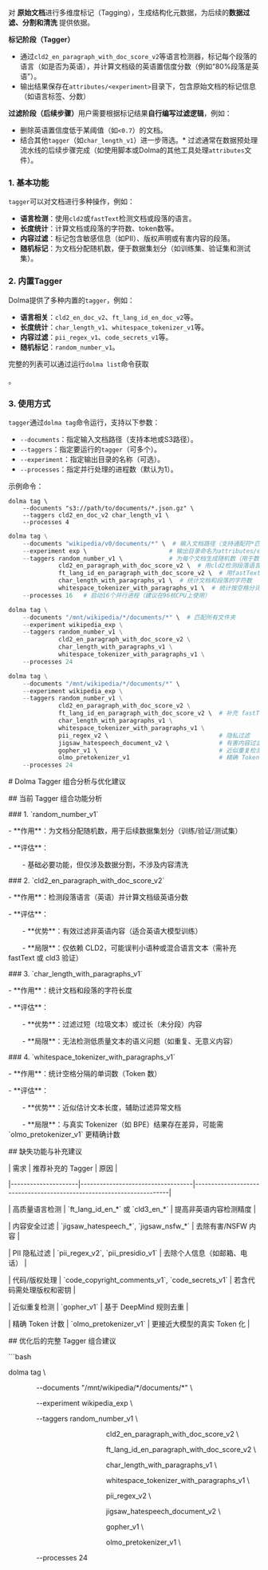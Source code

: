 对 ​**​原始文档​**​ 进行多维度标记（Tagging），生成结构化元数据，为后续的 ​**​数据过滤、分割和清洗​**​ 提供依据。

​**​标记阶段（Tagger）​**​

* 通过`cld2_en_paragraph_with_doc_score_v2`等语言检测器，标记每个段落的语言（如是否为英语），并计算文档级的英语置信度分数（例如“80%段落是英语”）。
* 输出结果保存在`attributes/<experiment>`目录下，包含原始文档的标记信息（如语言标签、分数）

**过滤阶段（后续步骤）​**​
用户需要根据标记结果​**​自行编写过滤逻辑​**​，例如：
* 删除英语置信度低于某阈值（如`<0.7`）的文档。
* 结合其他`tagger`（如`char_length_v1`）进一步筛选。\* 过滤通常在数据预处理流水线的后续步骤完成（如使用脚本或Dolma的其他工具处理`attributes`文件）。

### 1\. ​**​基本功能​**​
`tagger`可以对文档进行多种操作，例如：

* ​**​语言检测​**​：使用`cld2`或`fastText`检测文档或段落的语言。
* ​**​长度统计​**​：计算文档或段落的字符数、token数等。
* ​**​内容过滤​**​：标记包含敏感信息（如PII）、版权声明或有害内容的段落。
* ​**​随机标记​**​：为文档分配随机数，便于数据集划分（如训练集、验证集和测试集）。

### 2\. ​**​内置Tagger​**​
Dolma提供了多种内置的`tagger`，例如：

* ​**​语言相关​**​：`cld2_en_doc_v2`、`ft_lang_id_en_doc_v2`等。
* ​**​长度统计​**​：`char_length_v1`、`whitespace_tokenizer_v1`等。
* ​**​内容过滤​**​：`pii_regex_v1`、`code_secrets_v1`等。
* ​**​随机标记​**​：`random_number_v1`。

完整的列表可以通过运行`dolma list`命令获取

。

### 3\. ​**​使用方式​**​
`tagger`通过`dolma tag`命令运行，支持以下参数：

* `--documents`：指定输入文档路径（支持本地或S3路径）。
* `--taggers`：指定要运行的`tagger`（可多个）。
* `--experiment`：指定输出目录的名称（可选）。
* `--processes`：指定并行处理的进程数（默认为1）。

示例命令：

```Plain Text
dolma tag \
    --documents "s3://path/to/documents/*.json.gz" \
    --taggers cld2_en_doc_v2 char_length_v1 \
    --processes 4
```
```python
dolma tag \
    --documents "wikipedia/v0/documents/*" \  # 输入文档路径（支持通配符*匹配）
    --experiment exp \                       # 输出目录命名为attributes/exp/
    --taggers random_number_v1 \             # 为每个文档生成随机数（用于数据集划分）
              cld2_en_paragraph_with_doc_score_v2 \  # 用cld2检测段落语言并计算英语占比
              ft_lang_id_en_paragraph_with_doc_score_v2 \  # 用fastText检测段落语言（与cld2互为验证）
              char_length_with_paragraphs_v1 \  # 统计文档和段落的字符数
              whitespace_tokenizer_with_paragraphs_v1 \  # 统计按空格分词的单词数
    --processes 16   # 启动16个并行进程（建议在96核CPU上使用）
```
```python
dolma tag \
    --documents "/mnt/wikipedia/*/documents/*" \  # 匹配所有文件夹
    --experiment wikipedia_exp \
    --taggers random_number_v1 \
              cld2_en_paragraph_with_doc_score_v2 \
              char_length_with_paragraphs_v1 \
              whitespace_tokenizer_with_paragraphs_v1 \
    --processes 24
```
```python
dolma tag \
    --documents "/mnt/wikipedia/*/documents/*" \
    --experiment wikipedia_exp \
    --taggers random_number_v1 \
              cld2_en_paragraph_with_doc_score_v2 \
              ft_lang_id_en_paragraph_with_doc_score_v2 \  # 补充 fastText 验证
              char_length_with_paragraphs_v1 \
              whitespace_tokenizer_with_paragraphs_v1 \
              pii_regex_v2 \                               # 隐私过滤
              jigsaw_hatespeech_document_v2 \              # 有害内容过滤
              gopher_v1 \                                  # 近似重复检测
              olmo_pretokenizer_v1                         # 精确 Token 计数
    --processes 24
```


\# Dolma Tagger 组合分析与优化建议



\## 当前 Tagger 组合功能分析



\### 1. \`random\_number\_v1\`

\- \*\*作用\*\*：为文档分配随机数，用于后续数据集划分（训练/验证/测试集）

\- \*\*评估\*\*：

  - 基础必要功能，但仅涉及数据分割，不涉及内容清洗



\### 2. \`cld2\_en\_paragraph\_with\_doc\_score\_v2\`

\- \*\*作用\*\*：检测段落语言（英语）并计算文档级英语分数

\- \*\*评估\*\*：

  - \*\*优势\*\*：有效过滤非英语内容（适合英语大模型训练）

  - \*\*局限\*\*：仅依赖 CLD2，可能误判小语种或混合语言文本（需补充 fastText 或 cld3 验证）



\### 3. \`char\_length\_with\_paragraphs\_v1\`

\- \*\*作用\*\*：统计文档和段落的字符长度

\- \*\*评估\*\*：

  - \*\*优势\*\*：过滤过短（垃圾文本）或过长（未分段）内容

  - \*\*局限\*\*：无法检测低质量文本的语义问题（如重复、无意义内容）



\### 4. \`whitespace\_tokenizer\_with\_paragraphs\_v1\`

\- \*\*作用\*\*：统计空格分隔的单词数（Token 数）

\- \*\*评估\*\*：

  - \*\*优势\*\*：近似估计文本长度，辅助过滤异常文档

  - \*\*局限\*\*：与真实 Tokenizer（如 BPE）结果存在差异，可能需 \`olmo\_pretokenizer\_v1\` 更精确计数



\## 缺失功能与补充建议



| 需求                | 推荐补充的 Tagger                  | 原因                                                                 |

|---------------------|-----------------------------------|----------------------------------------------------------------------|

| 高质量语言检测      | \`ft\_lang\_id\_en\_\*\` 或 \`cld3\_en\_\*\` | 提高非英语内容检测精度                                               |

| 内容安全过滤        | \`jigsaw\_hatespeech\_\*\`, \`jigsaw\_nsfw\_\*\` | 去除有害/NSFW 内容                                                  |

| PII 隐私过滤        | \`pii\_regex\_v2\`, \`pii\_presidio\_v1\` | 去除个人信息（如邮箱、电话）                                         |

| 代码/版权处理       | \`code\_copyright\_comments\_v1\`, \`code\_secrets\_v1\` | 若含代码需处理版权和密钥                                           |

| 近似重复检测        | \`gopher\_v1\`                      | 基于 DeepMind 规则去重                                              |

| 精确 Token 计数     | \`olmo\_pretokenizer\_v1\`           | 更接近大模型的真实 Token 化                                         |



\## 优化后的完整 Tagger 组合建议



\`\`\`bash

dolma tag \\

    --documents "/mnt/wikipedia/\*/documents/\*" \\

    --experiment wikipedia\_exp \\

    --taggers random\_number\_v1 \\

              cld2\_en\_paragraph\_with\_doc\_score\_v2 \\

              ft\_lang\_id\_en\_paragraph\_with\_doc\_score\_v2 \\

              char\_length\_with\_paragraphs\_v1 \\

              whitespace\_tokenizer\_with\_paragraphs\_v1 \\

              pii\_regex\_v2 \\

              jigsaw\_hatespeech\_document\_v2 \\

              gopher\_v1 \\

              olmo\_pretokenizer\_v1 \\

    --processes 24